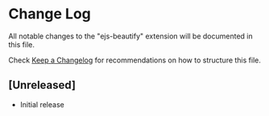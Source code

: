# Change Log

All notable changes to the "ejs-beautify" extension will be documented in this file.

Check [Keep a Changelog](http://keepachangelog.com/) for recommendations on how to structure this file.

## [Unreleased]

- Initial release